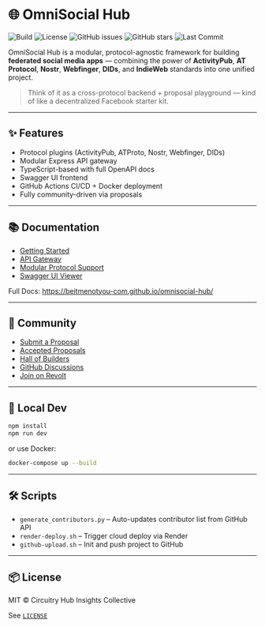 # 🌐 OmniSocial Hub

![Build](https://img.shields.io/github/actions/workflow/status/beitmenotyou-com/omnisocial-hub/ci.yml?label=CI)
![License](https://img.shields.io/github/license/beitmenotyou-com/omnisocial-hub)
![GitHub issues](https://img.shields.io/github/issues/beitmenotyou-com/omnisocial-hub)
![GitHub stars](https://img.shields.io/github/stars/beitmenotyou-com/omnisocial-hub)
![Last Commit](https://img.shields.io/github/last-commit/beitmenotyou-com/omnisocial-hub)

OmniSocial Hub is a modular, protocol-agnostic framework for building **federated social media apps** — combining the power of **ActivityPub**, **AT Protocol**, **Nostr**, **Webfinger**, **DIDs**, and **IndieWeb** standards into one unified project.

> Think of it as a cross-protocol backend + proposal playground — kind of like a decentralized Facebook starter kit.

---

## ✨ Features

- Protocol plugins (ActivityPub, ATProto, Nostr, Webfinger, DIDs)
- Modular Express API gateway
- TypeScript-based with full OpenAPI docs
- Swagger UI frontend
- GitHub Actions CI/CD + Docker deployment
- Fully community-driven via proposals

---

## 📚 Documentation

- [Getting Started](https://beitmenotyou-com.github.io/omnisocial-hub/getting-started.html)
- [API Gateway](https://beitmenotyou-com.github.io/omnisocial-hub/api-gateway.html)
- [Modular Protocol Support](https://beitmenotyou-com.github.io/omnisocial-hub/protocol-support.html)
- [Swagger UI Viewer](https://beitmenotyou-com.github.io/omnisocial-hub/openapi.html)

Full Docs: https://beitmenotyou-com.github.io/omnisocial-hub/

---

## 🤝 Community

- [Submit a Proposal](https://github.com/beitmenotyou-com/omnisocial-hub/issues/new?template=proposal.md)
- [Accepted Proposals](https://beitmenotyou-com.github.io/omnisocial-hub/proposals-accepted.html)
- [Hall of Builders](https://beitmenotyou-com.github.io/omnisocial-hub/hall-of-builders.html)
- [GitHub Discussions](https://github.com/beitmenotyou-com/omnisocial-hub/discussions)
- [Join on Revolt](#)

---

## 🧪 Local Dev

```bash
npm install
npm run dev
```

or use Docker:

```bash
docker-compose up --build
```

---

## 🛠 Scripts

- `generate_contributors.py` – Auto-updates contributor list from GitHub API
- `render-deploy.sh` – Trigger cloud deploy via Render
- `github-upload.sh` – Init and push project to GitHub

---

## 📦 License

MIT © Circuitry Hub Insights Collective

See [`LICENSE`](./LICENSE.md)
